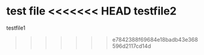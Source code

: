 test file
<<<<<<< HEAD
testfile2
=======
testfile1
>>>>>>> e7842388f69684e18badb43e368596d2117cd14d
